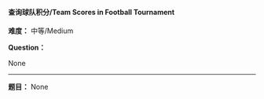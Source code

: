 #### 查询球队积分/Team Scores in Football Tournament
**难度：** 中等/Medium

**Question：** 

None

------

**题目：** 
None
